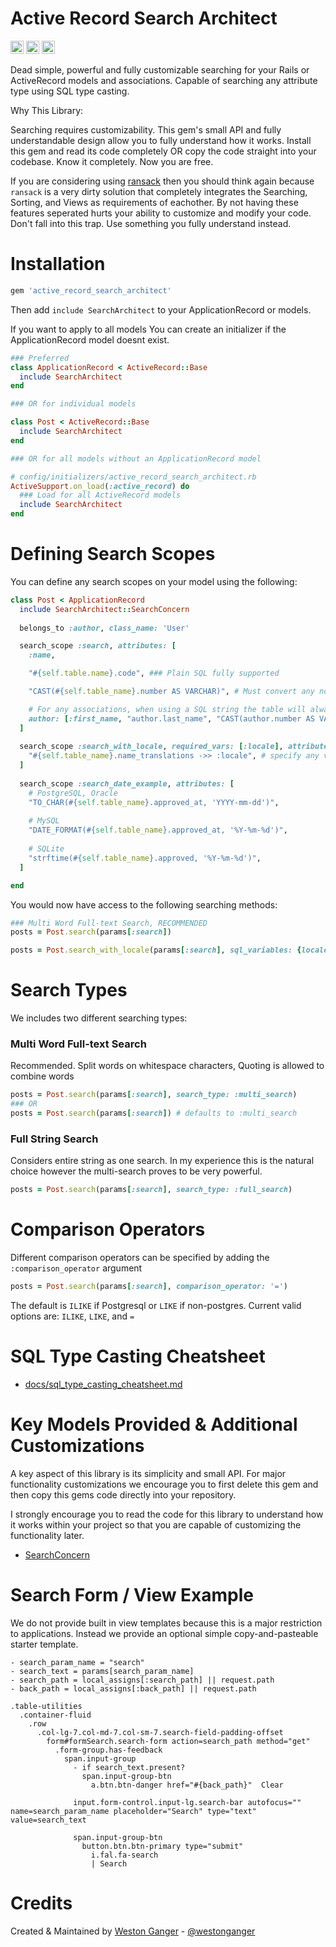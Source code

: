 # Active Record Search Architect

<a href="https://badge.fury.io/rb/active_record_search_architect" target="_blank"><img height="21" style='border:0px;height:21px;' border='0' src="https://badge.fury.io/rb/active_record_search_architect.svg" alt="Gem Version"></a>
<a href='https://travis-ci.com/westonganger/active_record_search_architect' target='_blank'><img height='21' style='border:0px;height:21px;' src='https://api.travis-ci.org/westonganger/active_record_search_architect.svg?branch=master' border='0' alt='Build Status' /></a>
<a href='https://rubygems.org/gems/active_record_search_architect' target='_blank'><img height='21' style='border:0px;height:21px;' src='https://ruby-gem-downloads-badge.herokuapp.com/active_record_search_architect?label=rubygems&type=total&total_label=downloads&color=brightgreen' border='0' alt='RubyGems Downloads' /></a>

Dead simple, powerful and fully customizable searching for your Rails or ActiveRecord models and associations. Capable of searching any attribute type using SQL type casting.

Why This Library:

Searching requires customizability. This gem's small API and fully understandable design allow you to fully understand how it works. Install this gem and read its code completely OR copy the code straight into your codebase. Know it completely. Now you are free.

If you are considering using [ransack](https://github.com/activerecord-hackery/ransack) then you should think again because `ransack` is a very dirty solution that completely integrates the Searching, Sorting, and Views as requirements of eachother. By not having these features seperated hurts your ability to customize and modify your code. Don't fall into this trap. Use something you fully understand instead.


# Installation

```ruby
gem 'active_record_search_architect'
```

Then add `include SearchArchitect` to your ApplicationRecord or models.

If you want to apply to all models You can create an initializer if the ApplicationRecord model doesnt exist.

```ruby
### Preferred
class ApplicationRecord < ActiveRecord::Base
  include SearchArchitect
end

### OR for individual models

class Post < ActiveRecord::Base
  include SearchArchitect
end

### OR for all models without an ApplicationRecord model

# config/initializers/active_record_search_architect.rb
ActiveSupport.on_load(:active_record) do
  ### Load for all ActiveRecord models
  include SearchArchitect
end
```

# Defining Search Scopes

You can define any search scopes on your model using the following:

```ruby
class Post < ApplicationRecord
  include SearchArchitect::SearchConcern
  
  belongs_to :author, class_name: 'User'

  search_scope :search, attributes: [
    :name,

    "#{self.table.name}.code", ### Plain SQL fully supported

    "CAST(#{self.table_name}.number AS VARCHAR)", # Must convert any non-string fields for searching

    # For any associations, when using a SQL string the table will always be the "association name", not the literal table name, under the hood this is done using SQL aliases.
    author: [:first_name, "author.last_name", "CAST(author.number AS VARCHAR)"],
  ]
  
  search_scope :search_with_locale, required_vars: [:locale], attributes: [
    "#{self.table_name}.name_translations ->> :locale", # specify any variables as symbols, Ex. :locale
  ]
  
  search_scope :search_date_example, attributes: [
    # PostgreSQL, Oracle
    "TO_CHAR(#{self.table_name}.approved_at, 'YYYY-mm-dd')",
    
    # MySQL
    "DATE_FORMAT(#{self.table_name}.approved_at, '%Y-%m-%d')",
    
    # SQLite
    "strftime(#{self.table_name}.approved, '%Y-%m-%d')",
  ]

end
```

You would now have access to the following searching methods:

```ruby
### Multi Word Full-text Search, RECOMMENDED
posts = Post.search(params[:search])

posts = Post.search_with_locale(params[:search], sql_variables: {locale: @current_locale})
```

# Search Types

We includes two different searching types:

### Multi Word Full-text Search

Recommended. Split words on whitespace characters, Quoting is allowed to combine words

```ruby
posts = Post.search(params[:search], search_type: :multi_search)
### OR
posts = Post.search(params[:search]) # defaults to :multi_search
```

### Full String Search

Considers entire string as one search. In my experience this is the natural choice however the multi-search proves to be very powerful.
```ruby
posts = Post.search(params[:search], search_type: :full_search)
```

# Comparison Operators

Different comparison operators can be specified by adding the `:comparison_operator` argument

```ruby
posts = Post.search(params[:search], comparison_operator: '=')
```

The default is `ILIKE` if Postgresql or `LIKE` if non-postgres. Current valid options are: `ILIKE`, `LIKE`, and `=`

# SQL Type Casting Cheatsheet

- [docs/sql_type_casting_cheatsheet.md](./docs/sql_type_casting_cheatsheet.md)

# Key Models Provided & Additional Customizations

A key aspect of this library is its simplicity and small API. For major functionality customizations we encourage you to first delete this gem and then copy this gems code directly into your repository.

I strongly encourage you to read the code for this library to understand how it works within your project so that you are capable of customizing the functionality later.

- [SearchConcern](./lib/search_architect/concerns/search_scope_concern.rb)

# Search Form / View Example

We do not provide built in view templates because this is a major restriction to applications. Instead we provide an optional simple copy-and-pasteable starter template.

```slim
- search_param_name = "search"
- search_text = params[search_param_name]
- search_path = local_assigns[:search_path] || request.path
- back_path = local_assigns[:back_path] || request.path

.table-utilities
  .container-fluid
    .row
      .col-lg-7.col-md-7.col-sm-7.search-field-padding-offset
        form#formSearch.search-form action=search_path method="get" 
          .form-group.has-feedback
            span.input-group
              - if search_text.present?
                span.input-group-btn
                  a.btn.btn-danger href="#{back_path}"  Clear

              input.form-control.input-lg.search-bar autofocus="" name=search_param_name placeholder="Search" type="text" value=search_text

              span.input-group-btn
                button.btn.btn-primary type="submit"
                  i.fal.fa-search
                  | Search
```

# Credits

Created & Maintained by [Weston Ganger](https://westonganger.com) - [@westonganger](https://github.com/westonganger)
